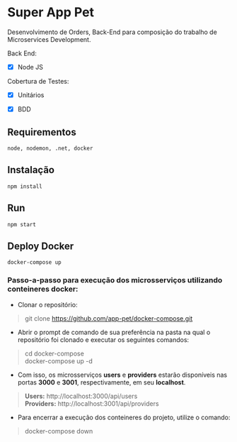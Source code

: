 # Super App Pet

Desenvolvimento de Orders, Back-End para composição do trabalho de Microservices Development.<p>

Back End: <p>
  - [x] Node JS <p>

Cobertura de Testes: <p>
  - [x] Unitários <p>
  - [x] BDD <p>

## Requirementos
```
node, nodemon, .net, docker
```

## Instalação
```
npm install
```
## Run 
```
npm start 
```

## Deploy Docker 
```
docker-compose up
```


### Passo-a-passo para execução dos microsserviços utilizando conteineres docker:

- Clonar o repositório: <br>
> git clone https://github.com/app-pet/docker-compose.git

- Abrir o prompt de comando de sua preferência na pasta na qual o repositório foi clonado e executar os seguintes comandos: <br>
> cd docker-compose <br>
> docker-compose up -d

- Com isso, os microsserviços **users** e **providers** estarão disponíveis nas portas **3000** e **3001**, respectivamente, em seu **localhost**. <br>
> **Users:** http://localhost:3000/api/users <br>
> **Providers:** http://localhost:3001/api/providers

- Para encerrar a execução dos conteineres do projeto, utilize o comando: <br>
> docker-compose down
